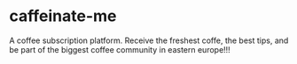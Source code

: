 # caffeinate-me
A coffee subscription platform. Receive the freshest coffe, the best tips, and be part of the biggest coffee community in eastern europe!!!
